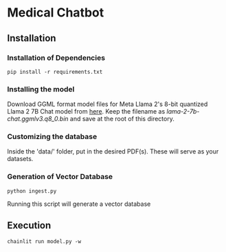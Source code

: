 # Medical Chatbot

## Installation
### Installation of Dependencies
```
pip install -r requirements.txt
```
### Installing the model
Download GGML format model files for Meta Llama 2's 8-bit quantized Llama 2 7B Chat model from [here](https://huggingface.co/TheBloke/Llama-2-7B-Chat-GGML/resolve/main/llama-2-7b-chat.ggmlv3.q8_0.bin?download=true). Keep the filename as *lama-2-7b-chat.ggmlv3.q8_0.bin*  and save at the root of this directory.

### Customizing the database
Inside the 'data/' folder, put in the desired PDF(s). These will serve as your datasets.

### Generation of Vector Database
```
python ingest.py
```
Running this script will generate a vector database

## Execution
```
chainlit run model.py -w
```

